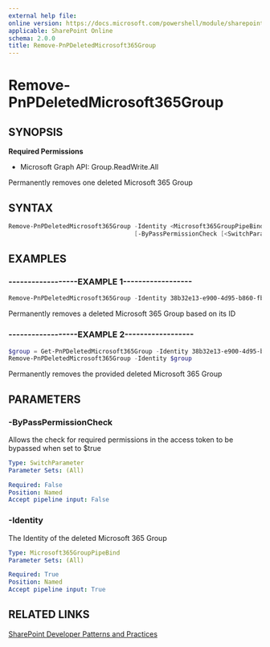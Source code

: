 ```yaml
---
external help file:
online version: https://docs.microsoft.com/powershell/module/sharepoint-pnp/remove-pnpdeletedmicrosoft365group
applicable: SharePoint Online
schema: 2.0.0
title: Remove-PnPDeletedMicrosoft365Group
---
```


# Remove-PnPDeletedMicrosoft365Group

## SYNOPSIS

**Required Permissions**

  * Microsoft Graph API: Group.ReadWrite.All

Permanently removes one deleted Microsoft 365 Group

## SYNTAX 

```powershell
Remove-PnPDeletedMicrosoft365Group -Identity <Microsoft365GroupPipeBind>
                                   [-ByPassPermissionCheck [<SwitchParameter>]]
```

## EXAMPLES

### ------------------EXAMPLE 1------------------
```powershell
Remove-PnPDeletedMicrosoft365Group -Identity 38b32e13-e900-4d95-b860-fb52bc07ca7f
```

Permanently removes a deleted Microsoft 365 Group based on its ID

### ------------------EXAMPLE 2------------------
```powershell
$group = Get-PnPDeletedMicrosoft365Group -Identity 38b32e13-e900-4d95-b860-fb52bc07ca7f
Remove-PnPDeletedMicrosoft365Group -Identity $group
```

Permanently removes the provided deleted Microsoft 365 Group

## PARAMETERS

### -ByPassPermissionCheck
Allows the check for required permissions in the access token to be bypassed when set to $true

```yaml
Type: SwitchParameter
Parameter Sets: (All)

Required: False
Position: Named
Accept pipeline input: False
```

### -Identity
The Identity of the deleted Microsoft 365 Group

```yaml
Type: Microsoft365GroupPipeBind
Parameter Sets: (All)

Required: True
Position: Named
Accept pipeline input: True
```

## RELATED LINKS

[SharePoint Developer Patterns and Practices](https://aka.ms/sppnp)